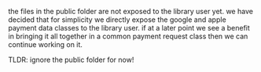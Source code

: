 the files in the public folder are not exposed to the library user yet.
we have decided that for simplicity we directly expose the google and apple
payment data classes to the library user.
if at a later point we see a benefit in bringing it all together in a common
payment request class then we can continue working on it.

TLDR:
ignore the public folder for now!
